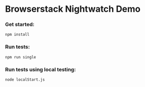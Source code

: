 # Browserstack Nightwatch Demo

### Get started:

  ```npm install```

### Run tests:

  ```npm run single```
  
### Run tests using local testing:
  
   ```node localStart.js```
